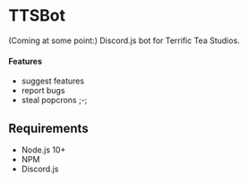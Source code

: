 # TTSBot
(Coming at some point:) Discord.js bot for Terrific Tea Studios.
#### Features
- suggest features
- report bugs
- steal popcrons ;-;
## Requirements
- Node.js 10+
- NPM
- Discord.js
